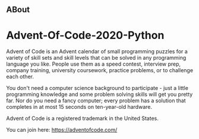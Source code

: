 ## ABout

# Advent-Of-Code-2020-Python

Advent of Code is an Advent calendar of small programming puzzles for a variety of skill sets and skill levels 
that can be solved in any programming language you like. People use them as a speed contest, interview prep, company training, 
university coursework, practice problems, or to challenge each other.

You don't need a computer science background to participate - just a little programming knowledge and some problem solving skills 
will get you pretty far. Nor do you need a fancy computer; every problem has a solution that completes in at most 15 seconds on 
ten-year-old hardware.

Advent of Code is a registered trademark in the United States.

You can join here:
https://adventofcode.com/
